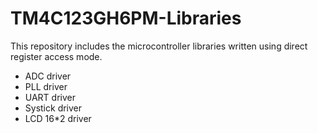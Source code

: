 # TM4C123GH6PM-Libraries
This repository includes the microcontroller libraries written using direct register access mode.
* ADC driver  
* PLL driver  
* UART driver  
* Systick driver  
* LCD 16*2 driver  
